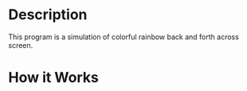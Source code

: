 # Description

This program is a simulation of colorful rainbow back and forth across screen.

# How it Works